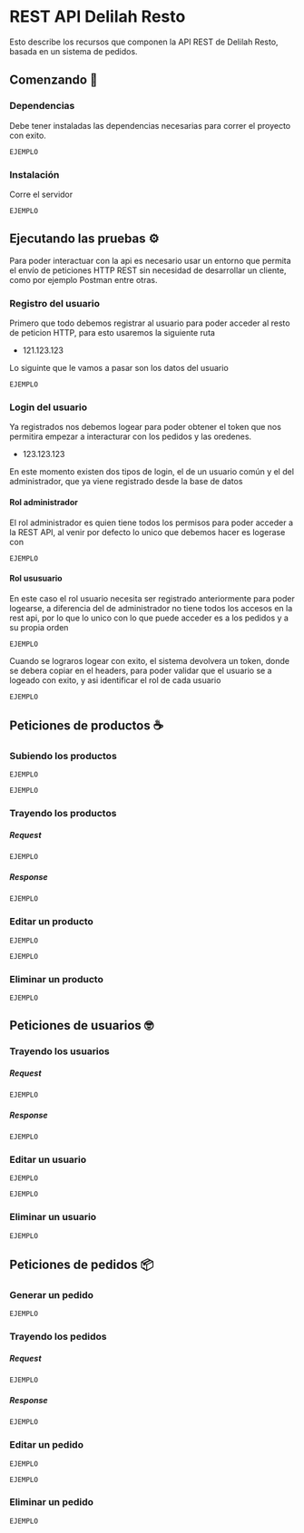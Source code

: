 # REST API Delilah Resto

Esto describe los recursos que componen la API REST de Delilah Resto, basada en un sistema de pedidos.

## Comenzando 🚀

### Dependencias 

Debe tener instaladas las dependencias necesarias para correr el proyecto con exito. 

```
EJEMPLO
```
### Instalación 

Corre el servidor
```
EJEMPLO
```
## Ejecutando las pruebas ⚙️

Para poder interactuar con la api es necesario usar un entorno que permita el envío de peticiones HTTP REST sin necesidad de desarrollar un cliente, como por ejemplo Postman entre otras.

### Registro del usuario

Primero que todo debemos registrar al usuario para poder acceder al resto de peticion HTTP, para esto usaremos la siguiente ruta
* 121.123.123

Lo siguinte que le vamos a pasar son los datos del usuario

```
EJEMPLO
```

### Login del usuario

Ya registrados nos debemos logear para poder obtener el token que nos permitira empezar a interacturar con los pedidos y las oredenes.
* 123.123.123

En este momento existen dos tipos de login, el de un usuario común y el del administrador, que ya viene registrado desde la base de datos

#### Rol administrador

El rol administrador es quien tiene todos los permisos para poder acceder a la REST API, al venir por defecto lo unico que debemos hacer es logerase con 

```
EJEMPLO
```

#### Rol ususuario

En este caso el rol usuario necesita ser registrado anteriormente para poder logearse, a diferencia del de administrador no tiene todos los accesos en la rest api, por lo que lo unico con lo que puede acceder es a los pedidos y a su propia orden

```
EJEMPLO
```

Cuando se lograros logear con exito, el sistema devolvera un token, donde se debera copiar en el headers, para poder validar que el usuario se a logeado con exito, y asi identificar el rol de cada usuario

```
EJEMPLO
```


## Peticiones de productos ☕

### Subiendo los productos

```
EJEMPLO
```
```
EJEMPLO
```

### Trayendo los productos

##### Request

```
EJEMPLO
```

##### Response

```
EJEMPLO
```

### Editar un producto

```
EJEMPLO
```

```
EJEMPLO
```

### Eliminar un producto

```
EJEMPLO
```


## Peticiones de usuarios 🤓

### Trayendo los usuarios

##### Request

```
EJEMPLO
```

##### Response

```
EJEMPLO
```

### Editar un usuario

```
EJEMPLO
```

```
EJEMPLO
```

### Eliminar un usuario

```
EJEMPLO
```


## Peticiones de pedidos 📦

### Generar un pedido

```
EJEMPLO
```
### Trayendo los pedidos

##### Request

```
EJEMPLO
```

##### Response

```
EJEMPLO
```

### Editar un pedido

```
EJEMPLO
```

```
EJEMPLO
```

### Eliminar un pedido

```
EJEMPLO
```

